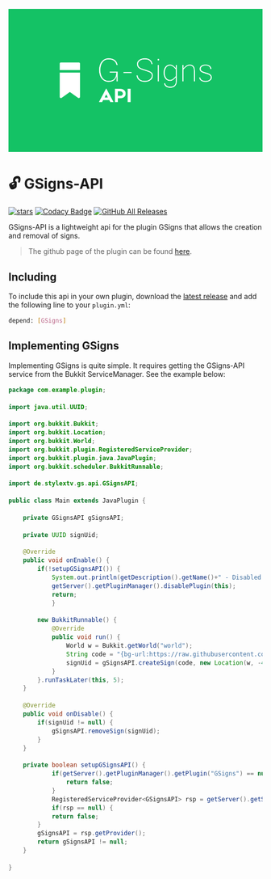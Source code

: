 ![Cover Art](https://raw.githubusercontent.com/StylexTV/GSigns-API/main/showcase/cover/cover.png)

# 🔓 GSigns-API
[![stars](https://img.shields.io/github/stars/StylexTV/GSigns-API.svg?color=ffdd00)](https://GitHub.com/StylexTV/GSigns-API/stargazers/)
[![Codacy Badge](https://app.codacy.com/project/badge/Grade/a33dbb19ff17460d896a7864fececab6)](https://www.codacy.com/manual/noluck942/GSigns?utm_source=github.com&amp;utm_medium=referral&amp;utm_content=StylexTV/GSigns&amp;utm_campaign=Badge_Grade)
[![GitHub All Releases](https://img.shields.io/github/downloads/StylexTV/GSigns-API/total.svg)](https://github.com/StylexTV/GSigns-API/releases/)

GSigns-API is a lightweight api for the plugin GSigns that allows the creation and removal of signs.
> The github page of the plugin can be found [here](https://github.com/StylexTV/GSigns/).


## Including

To include this api in your own plugin, download the [latest release](https://github.com/StylexTV/GSigns-API/releases/) and add the following line to your `plugin.yml`:
```bash
depend: [GSigns]
```


## Implementing GSigns

Implementing GSigns is quite simple. It requires getting the GSigns-API service from the Bukkit ServiceManager. See the example below:
```java
package com.example.plugin;

import java.util.UUID;

import org.bukkit.Bukkit;
import org.bukkit.Location;
import org.bukkit.World;
import org.bukkit.plugin.RegisteredServiceProvider;
import org.bukkit.plugin.java.JavaPlugin;
import org.bukkit.scheduler.BukkitRunnable;

import de.stylextv.gs.api.GSignsAPI;

public class Main extends JavaPlugin {
	
	private GSignsAPI gSignsAPI;
	
	private UUID signUid;
	
	@Override
	public void onEnable() {
		if(!setupGSignsAPI()) {
			System.out.println(getDescription().getName()+" - Disabled due to no GSigns dependency found!");
			getServer().getPluginManager().disablePlugin(this);
			return;
        	}
		
		new BukkitRunnable() {
			@Override
			public void run() {
				World w = Bukkit.getWorld("world");
				String code = "{bg-url:https://raw.githubusercontent.com/StylexTV/GSigns/master/showcase/socials/cover.png,dith:false}";
				signUid = gSignsAPI.createSign(code, new Location(w, -402, 100, -43), new Location(w, -395, 97, -43));
			}
		}.runTaskLater(this, 5);
	}
	
	@Override
	public void onDisable() {
		if(signUid != null) {
			gSignsAPI.removeSign(signUid);
		}
	}
	
	private boolean setupGSignsAPI() {
        	if(getServer().getPluginManager().getPlugin("GSigns") == null) {
        		return false;
        	}
        	RegisteredServiceProvider<GSignsAPI> rsp = getServer().getServicesManager().getRegistration(GSignsAPI.class);
        	if(rsp == null) {
			return false;
		}
		gSignsAPI = rsp.getProvider();
		return gSignsAPI != null;
	}
	
}
```
